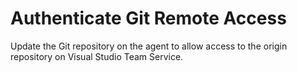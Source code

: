 # Authenticate Git Remote Access
Update the Git repository on the agent to allow access to the origin repository on Visual Studio Team Service.
